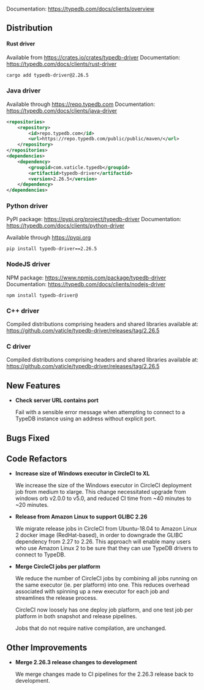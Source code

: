 Documentation: https://typedb.com/docs/clients/overview

## Distribution

#### Rust driver

Available from https://crates.io/crates/typedb-driver
Documentation: https://typedb.com/docs/clients/rust-driver


```sh
cargo add typedb-driver@2.26.5
```


### Java driver

Available through https://repo.typedb.com
Documentation: https://typedb.com/docs/clients/java-driver

```xml
<repositories>
    <repository>
        <id>repo.typedb.com</id>
        <url>https://repo.typedb.com/public/public/maven/</url>
    </repository>
</repositories>
<dependencies>
    <dependency>
        <groupid>com.vaticle.typedb</groupid>
        <artifactid>typedb-driver</artifactid>
        <version>2.26.5</version>
    </dependency>
</dependencies>
```

### Python driver

PyPI package: https://pypi.org/project/typedb-driver
Documentation: https://typedb.com/docs/clients/python-driver

Available through https://pypi.org

```
pip install typedb-driver==2.26.5
```

### NodeJS driver

NPM package: https://www.npmjs.com/package/typedb-driver
Documentation: https://typedb.com/docs/clients/nodejs-driver

```
npm install typedb-driver@
```

### C++ driver

Compiled distributions comprising headers and shared libraries available at: https://github.com/vaticle/typedb-driver/releases/tag/2.26.5

### C driver

Compiled distributions comprising headers and shared libraries available at: https://github.com/vaticle/typedb-driver/releases/tag/2.26.5



## New Features
- **Check server URL contains port**
  
  Fail with a sensible error message when attempting to connect to a TypeDB instance using an address without explicit port.
  
  

## Bugs Fixed


## Code Refactors
- **Increase size of Windows executor in CircleCI to XL**
  
  We increase the size of the Windows executor in CircleCI deployment job from medium to xlarge. This change necessitated upgrade from windows orb v2.0.0 to v5.0, and reduced CI time from ~40 minutes to ~20 minutes.
  
  
- **Release from Amazon Linux to support GLIBC 2.26**
  
  We migrate release jobs in CircleCI from Ubuntu-18.04 to Amazon Linux 2 docker image (RedHat-based), in order to downgrade the GLIBC dependency from 2.27 to 2.26. This approach will enable many users who use Amazon Linux 2 to be sure that they can use TypeDB drivers to connect to TypeDB.
  
  
  
- **Merge CircleCI jobs per platform**
  
  We reduce the number of CircleCI jobs by combining all jobs running on the same executor (ie. per platform) into one. This reduces overhead associated with spinning up a new executor for each job and streamlines the release process.
  
  CircleCI now loosely has one deploy job platform, and one test job per platform in both snapshot and release pipelines.
  
  Jobs that do not require native compilation, are unchanged.
  
  

## Other Improvements

- **Merge 2.26.3 release changes to development**
  
  We merge changes made to CI pipelines for the 2.26.3 release back to development.
  
    
